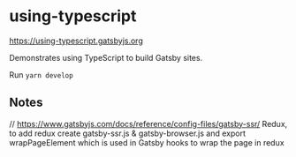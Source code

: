 # using-typescript

https://using-typescript.gatsbyjs.org

Demonstrates using TypeScript to build Gatsby sites.

Run `yarn develop`

## Notes

// https://www.gatsbyjs.com/docs/reference/config-files/gatsby-ssr/
Redux, to add redux create gatsby-ssr.js & gatsby-browser.js and export wrapPageElement which is used in Gatsby hooks to wrap the page in redux
